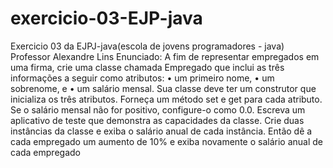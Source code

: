 # exercicio-03-EJP-java
Exercicio 03 da EJPJ-java(escola de jovens programadores - java)
Professor Alexandre Lins
Enunciado: A fim de representar empregados em uma firma, crie uma classe
chamada Empregado que inclui as três informações a seguir como
atributos: • um primeiro nome, • um sobrenome, e • um salário mensal. Sua classe deve ter um construtor que inicializa os três atributos. Forneça um método set e get para cada atributo. Se o salário mensal
não for positivo, configure-o como 0.0. Escreva um aplicativo de teste
que demonstra as capacidades da classe. Crie duas instâncias da classe
e exiba o salário anual de cada instância. Então dê a cada empregado
um aumento de 10% e exiba novamente o salário anual de cada
empregado
